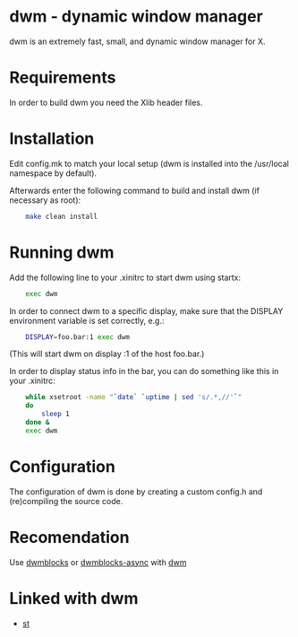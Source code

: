 # dwm - dynamic window manager

dwm is an extremely fast, small, and dynamic window manager for X.


# Requirements

In order to build dwm you need the Xlib header files.


# Installation

Edit config.mk to match your local setup (dwm is installed into
the /usr/local namespace by default).

Afterwards enter the following command to build and install dwm (if
necessary as root):

```bash
    make clean install
```

# Running dwm

Add the following line to your .xinitrc to start dwm using startx:

```bash
    exec dwm
```

In order to connect dwm to a specific display, make sure that
the DISPLAY environment variable is set correctly, e.g.:

```bash
    DISPLAY=foo.bar:1 exec dwm
```

(This will start dwm on display :1 of the host foo.bar.)

In order to display status info in the bar, you can do something
like this in your .xinitrc:

```bash
    while xsetroot -name "`date` `uptime | sed 's/.*,//'`"
    do
    	sleep 1
    done &
    exec dwm
```

# Configuration

The configuration of dwm is done by creating a custom config.h
and (re)compiling the source code.

# Recomendation

Use [dwmblocks](https://github.com/torrinfail/dwmblocks) or [dwmblocks-async](https://github.com/Iwwww/dwmblocks-async) with [dwm](https://dwm.suckless.org/)

# Linked with dwm
- [st](https://github.com/Iwwww/st)
